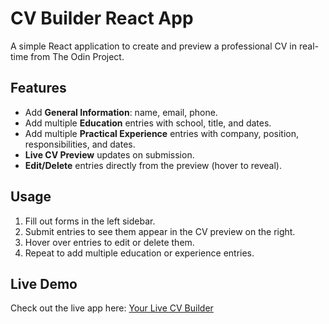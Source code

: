 # CV Builder React App

A simple React application to create and preview a professional CV in real-time from The Odin Project.

## Features

- Add **General Information**: name, email, phone.
- Add multiple **Education** entries with school, title, and dates.
- Add multiple **Practical Experience** entries with company, position, responsibilities, and dates.
- **Live CV Preview** updates on submission.
- **Edit/Delete** entries directly from the preview (hover to reveal).

## Usage

1. Fill out forms in the left sidebar.
2. Submit entries to see them appear in the CV preview on the right.
3. Hover over entries to edit or delete them.
4. Repeat to add multiple education or experience entries.

## Live Demo

Check out the live app here: [Your Live CV Builder](https://your-deployment-url.com)
